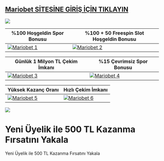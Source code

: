 ## <a href="https://shorten.is/nano">Mariobet SİTESİNE GİRİŞ İÇİN TIKLAYIN</a>

<a href="https://shorten.is/nano"><img src="https://s7.gifyu.com/images/SX5dx.gif"></a>

| %100 Hoşgeldin Spor Bonusu | %100 + 50 Freespin Slot Hoşgeldin Bonusu |
|----------|----------|
| [![Mariobet 1](https://i.ibb.co/w6Ms0n3/0-spor-hosgeldin.jpg)](https://shorten.is/nano) | [![Mariobet 2](https://i.ibb.co/SmhNkkF/ho-geldin-slot.jpg)](https://shorten.is/nano) |

| Günlük 1 Milyon TL Çekim İmkanı | %15 Çevrimsiz Spor Bonusu |
|----------|----------|
| [![Mariobet 3](https://i.ibb.co/1sqbDKg/gates.jpg)](https://shorten.is/nano) | [![Mariobet 4](https://i.ibb.co/Smxn3qW/gates-of-bn.jpg)](https://shorten.is/nano) |

| Yüksek Kazanç Oranı | Hızlı Çekim İmkanı |
|----------|----------|
| [![Mariobet 5](https://i.ibb.co/jwxwCmC/sweet.jpg)](https://shorten.is/nano) | [![Mariobet 6](https://i.ibb.co/SKbx3w4/Masalar-Canli-Casino-Mobil-Pop-Up.jpg)](https://shorten.is/nano) |

<a href="https://shorten.is/nano"><img src="https://s13.gifyu.com/images/SXln5.gif"></a>

# Yeni Üyelik ile 500 TL Kazanma Fırsatını Yakala

Yeni Üyelik ile 500 TL Kazanma Fırsatını Yakala
